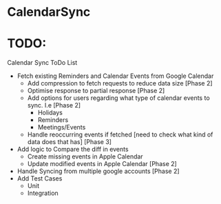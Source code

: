 # CalendarSync


# TODO:
Calendar Sync ToDo List

- Fetch existing Reminders and Calendar Events from Google Calendar
    - Add compression to fetch requests to reduce data size [Phase 2]
    - Optimise response to partial response [Phase 2]
    - Add options for users regarding what type of calendar events to sync. I.e [Phase 2]
        - Holidays
        - Reminders
        - Meetings/Events
    - Handle reoccurring events if fetched [need to check what kind of data does that has] [Phase 3]
- Add logic to Compare the diff in events
    - Create missing events in Apple Calendar
    - Update modified events in Apple Calendar [Phase 2]
- Handle Syncing from multiple google accounts [Phase 2]
- Add Test Cases
    - Unit
    - Integration

